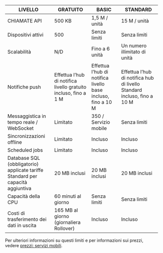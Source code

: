 
| LIVELLO | GRATUITO | BASIC | STANDARD |
| --- | --- | --- | --- |
| CHIAMATE API |500 KB |1,5 M / unità |15 M / unità |
| Dispositivi attivi |500 |Senza limiti |Senza limiti |
| Scalabilità |N/D |Fino a 6 unità |Un numero illimitato di unità |
| Notifiche push |Effettua l’hub di notifica livello gratuito incluso, fino a 1 M |Effettua l’hub di notifica livello base incluso, fino a 10 M |Effettua l’hub di notifica hub di livello Standard incluso, fino a 10 M |
| Messaggistica in tempo reale /<br/>WebSocket |Limitato |350 / Servizio mobile  |Senza limiti |
| Sincronizzazioni offline |Limitato |Incluso |Incluso |
| Scheduled jobs |Limitato |Incluso |Incluso |
| Database SQL (obbligatorio) <br/>applicate tariffe Standard per capacità aggiuntiva |20 MB inclusi |20 MB inclusi |20 MB inclusi |
| Capacità della CPU |60 minuti al giorno |Senza limiti |Senza limiti |
| Costi di trasferimento dei dati in uscita |165 MB al giorno (giornaliera Rollover) |Incluso |Incluso |

Per ulteriori informazioni su questi limiti e per informazioni sui prezzi, vedere [prezzi: servizi mobili](https://azure.microsoft.com/pricing/details/mobile-services/). 

